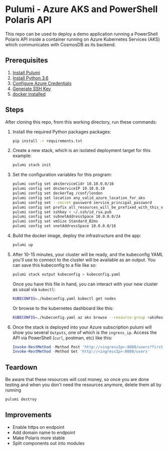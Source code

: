# Pulumi - Azure AKS and PowerShell Polaris API

This repo can be used to deploy a demo application running a PowerShell Polaris API inside a container running on Azure Kubernetes Services (AKS) which communicates with CosmosDB as its backend.

## Prerequisites

1. [Install Pulumi](https://www.pulumi.com/docs/get-started/install/)
2. [Install Python 3.6](https://www.python.org/downloads/)
3. [Configure Azure Credentials](https://www.pulumi.com/docs/intro/cloud-providers/azure/setup/)
4. [Generate SSH Key](https://git-scm.com/book/en/v2/Git-on-the-Server-Generating-Your-SSH-Public-Key)
5. [docker installed](https://docs.docker.com/install/)

## Steps

After cloning this repo, from this working directory, run these commands:

1. Install the required Python packages packages:

    ```bash
    pip install -r requirements.txt
    ```

2. Create a new stack, which is an isolated deployment target for this example:

    ```bash
    pulumi stack init
    ```

3. Set the configuration variables for this program:

    ```bash
    pulumi config set aksServiceCidr 10.10.0.0/16
    pulumi config set dnsServiceIP 10.10.0.10
    pulumi config set dockerTag /conf/london
    pulumi config set location any_valid_azure_location_for_aks
    pulumi config set --secret password service_principal_password
    pulumi config set prefix all_resources_will_be_prefixed_with_this_value
    pulumi config set sshkey < ~/.ssh/id_rsa.pub
    pulumi config set subnetAddressSpace 10.0.0.0/24
    pulumi config set vmSize Standard_B2ms
    pulumi config set vnetAddressSpace 10.0.0.0/16
    ```

4. Build the docker image, deploy the infrastructure and the app:

    ```bash
    pulumi up
    ```

5. After 10-15 minutes, your cluster will be ready, and the kubeconfig YAML you'll use to connect to the cluster will be available as an output. You can save this kubeconfig to a file like so:

    ```bash
    pulumi stack output kubeconfig > kubeconfig.yaml
    ```

    Once you have this file in hand, you can interact with your new cluster as usual via `kubectl`:

    ```bash
    KUBECONFIG=./kubeconfig.yaml kubectl get nodes
    ```

    Or browse to the kubernetes dashboard like this:

    ```bash
    KUBECONFIG=./kubeconfig.yaml az aks browse --resource-group <aksResourceGroupName> --name <aksClusterName>
    ```

6. Once the stack is deployed into your Azure subscription pulumi will show you several `Outputs`, one of which is the `ingress_ip`.
    Access the API via PowerShell (`curl`, postman, etc) like this:

    ```powershell
    Invoke-RestMethod -Method Post 'http://<ingressIp>:8080/users?firstname=David&lastname=OBrien&location=Geelong'
    Invoke-RestMethod -Method Get 'http://<ingressIp>:8080/users'
    ```

## Teardown

Be aware that these resources will cost money, so once you are done testing and when you don't need the resources anymore, delete them all by running

  ```bash
  pulumi destroy
  ```

## Improvements

* Enable https on endpoint
* Add domain name to endpoint
* Make Polaris more stable
* Split components out into modules